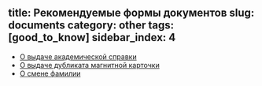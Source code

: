 title: Рекомендуемые формы документов
slug: documents
category: other
tags: [good_to_know]
sidebar_index: 4
---

- [О выдаче академической справки](/files/ak_spravka.doc)
- [О выдаче дубликата магнитной карточки](/files/duplicate_card.doc)
- [О смене фамилии](/files/lastname.doc)
